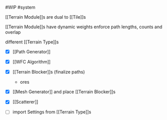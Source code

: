 #WIP
#system


[[Terrain Module]]s are dual to [[Tile]]s

[[Terrain Module]]s have dynamic weights 
enforce path lengths, counts and overlap

different [[Terrain Type]]s

- [x] [[Path Generator]]
- [x] [[WFC Algorithm]]
- [x] [[Terrain Blocker]]s (finalize paths)
    - ores
- [x] [[Mesh Generator]] and place [[Terrain Blocker]]s
- [x] [[Scatterer]]

- [ ] import Settings from [[Terrain Type]]s
